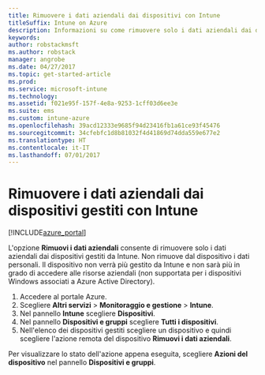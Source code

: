 ```yaml
---
title: Rimuovere i dati aziendali dai dispositivi con Intune
titleSuffix: Intune on Azure
description: Informazioni su come rimuovere solo i dati aziendali dai dispositivi gestiti con Intune."
keywords: 
author: robstackmsft
ms.author: robstack
manager: angrobe
ms.date: 04/27/2017
ms.topic: get-started-article
ms.prod: 
ms.service: microsoft-intune
ms.technology: 
ms.assetid: f021e95f-157f-4e8a-9253-1cff03d6ee3e
ms.suite: ems
ms.custom: intune-azure
ms.openlocfilehash: 39acd12333e9685f94d23416fb1a61ce93f45476
ms.sourcegitcommit: 34cfebfc1d8b81032f4d41869d74dda559e677e2
ms.translationtype: HT
ms.contentlocale: it-IT
ms.lasthandoff: 07/01/2017
---
```

# <a name="remove-company-data-from-intune-managed-devices"></a>Rimuovere i dati aziendali dai dispositivi gestiti con Intune


[!INCLUDE[azure_portal](./includes/azure_portal.md)]

L'opzione **Rimuovi i dati aziendali** consente di rimuovere solo i dati aziendali dai dispositivi gestiti da Intune. Non rimuove dal dispositivo i dati personali. Il dispositivo non verrà più gestito da Intune e non sarà più in grado di accedere alle risorse aziendali (non supportata per i dispositivi Windows associati a Azure Active Directory).

1. Accedere al portale Azure.
2. Scegliere **Altri servizi** > **Monitoraggio e gestione** > **Intune**.
3. Nel pannello **Intune** scegliere **Dispositivi**.
4. Nel pannello **Dispositivi e gruppi** scegliere **Tutti i dispositivi**.
5. Nell'elenco dei dispositivi gestiti scegliere un dispositivo e quindi scegliere l'azione remota del dispositivo **Rimuovi i dati aziendali**.

Per visualizzare lo stato dell'azione appena eseguita, scegliere **Azioni del dispositivo** nel pannello **Dispositivi e gruppi**.
